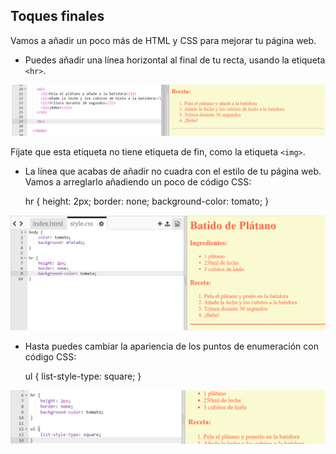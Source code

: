## Toques finales

Vamos a añadir un poco más de HTML y CSS para mejorar tu página web.

+ Puedes añadir una línea horizontal al final de tu recta, usando la etiqueta `<hr>`.

![captura de pantalla](images/recipe-hr.png)

Fíjate que esta etiqueta no tiene etiqueta de fin, como la etiqueta `<img>`.

+ La línea que acabas de añadir no cuadra con el estilo de tu página web. Vamos a arreglarlo añadiendo un poco de código CSS:

    hr {
        height: 2px;
        border: none;
        background-color: tomato;
    }
    

![captura de pantalla](images/recipe-hr-css.png)

+ Hasta puedes cambiar la apariencia de los puntos de enumeración con código CSS:

    ul {
        list-style-type: square;
    }
    

![captura de pantalla](images/recipe-ul-css.png)